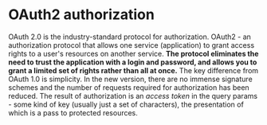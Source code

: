 # OAuth2 authorization

OAuth 2.0 is the industry-standard protocol for authorization. OAuth2 - an authorization protocol that allows one service (application) to grant access rights to a user's resources on another service. **The protocol eliminates the need to trust the application with a login and password, and allows you to grant a limited set of rights rather than all at once.** The key difference from OAuth 1.0 is simplicity. In the new version, there are no immense signature schemes and the number of requests required for authorization has been reduced.
The result of authorization is an _access token_ in the query params - some kind of key (usually just a set of characters), the presentation of which is a pass to protected resources.

